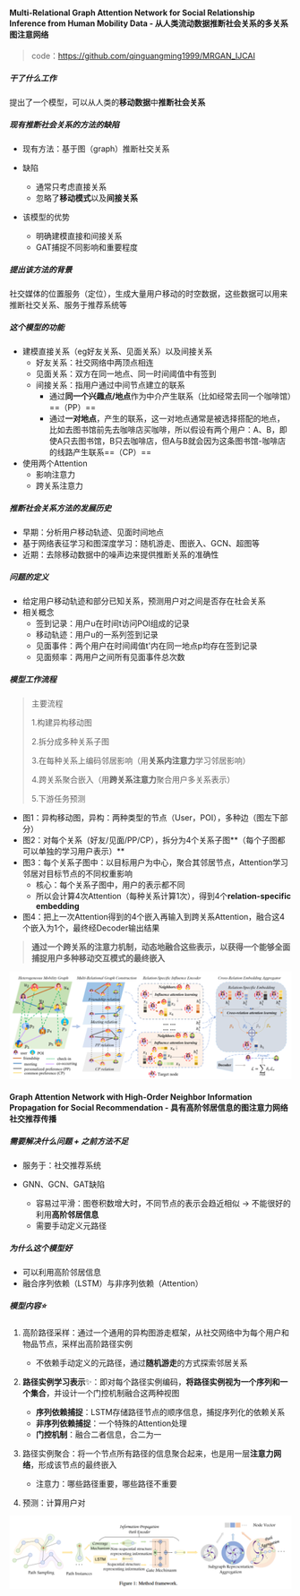 #### Multi-Relational Graph Attention Network for Social Relationship Inference from Human Mobility Data - 从人类流动数据推断社会关系的多关系图注意网络

> code：https://github.com/qinguangming1999/MRGAN_IJCAI

##### 干了什么工作

提出了一个模型，可以从人类的**移动数据**中**推断社会关系**

##### 现有推断社会关系的方法的缺陷

- 现有方法：基于图（graph）推断社交关系
- 缺陷
  - 通常只考虑直接关系
  - 忽略了**移动模式**以及**间接关系**

- 该模型的优势
  - 明确建模直接和间接关系
  - GAT捕捉不同影响和重要程度

##### 提出该方法的背景

社交媒体的位置服务（定位），生成大量用户移动的时空数据，这些数据可以用来推断社交关系、服务于推荐系统等

##### 这个模型的功能

- 建模直接关系（eg好友关系、见面关系）以及间接关系
  - 好友关系：社交网络中两顶点相连
  - 见面关系：双方在同一地点、同一时间阈值中有签到
  - 间接关系：指用户通过中间节点建立的联系
    - 通过**同一个兴趣点/地点**作为中介产生联系（比如经常去同一个咖啡馆）==（PP）==
    - 通过**一对地点**，产生的联系，这一对地点通常是被选择搭配的地点，比如去图书馆前先去咖啡店买咖啡，所以假设有两个用户：A、B，即使A只去图书馆，B只去咖啡店，但A与B就会因为这条图书馆-咖啡店的线路产生联系==（CP）==
- 使用两个Attention
  - 影响注意力
  - 跨关系注意力

##### 推断社会关系方法的发展历史

- 早期：分析用户移动轨迹、见面时间地点
- 基于网络表征学习和图深度学习：随机游走、图嵌入、GCN、超图等
- 近期：去除移动数据中的噪声边来提供推断关系的准确性

##### 问题的定义

- 给定用户移动轨迹和部分已知关系，预测用户对之间是否存在社会关系
- 相关概念
  - 签到记录：用户u在时间t访问POI组成的记录
  - 移动轨迹：用户u的一系列签到记录
  - 见面事件：两个用户在时间阈值t'内在同一地点p均存在签到记录
  - 见面频率：两用户之间所有见面事件总次数

##### 模型工作流程

> 主要流程
>
> 1.构建异构移动图
>
> 2.拆分成多种关系子图
>
> 3.在每种关系上编码邻居影响（用**关系内注意力**学习邻居影响）
>
> 4.跨关系聚合嵌入（用**跨关系注意力**聚合用户多关系表示）
>
> 5.下游任务预测

- 图1：异构移动图，异构：两种类型的节点（User，POI），多种边（图左下部分）
- 图2：对每个关系（好友/见面/PP/CP），拆分为4个关系子图**（每个子图都可以单独的学习用户表示）**
- 图3：每个关系子图中：以目标用户为中心，聚合其邻居节点，Attention学习邻居对目标节点的不同权重影响
  - 核心：每个关系子图中，用户的表示都不同
  - 所以会计算4次Attention（每种关系计算1次），得到4个**relation-specific embedding**
- 图4：把上一次Attention得到的4个嵌入再输入到跨关系Attention，融合这4个嵌入为1个，最终经Decoder输出结果

> **通过一个跨关系的注意力机制，动态地融合这些表示，以获得一个能够全面捕捉用户多种移动交互模式的最终嵌入** 

![image-20250918104125681](https://raw.githubusercontent.com/naplatte/Pictures/main/95594ee90ebd4a5a5bb3b7c9a8d7dc0c.png)



#### Graph Attention Network with High-Order Neighbor Information Propagation for Social Recommendation - 具有高阶邻居信息的图注意力网络社交推荐传播

##### 需要解决什么问题 + 之前方法不足

- 服务于：社交推荐系统

- GNN、GCN、GAT缺陷
  - 容易过平滑：图卷积数增大时，不同节点的表示会趋近相似 -> 不能很好的利用**高阶邻居信息**
  - 需要手动定义元路径

##### 为什么这个模型好

- 可以利用高阶邻居信息
- 融合序列依赖（LSTM）与非序列依赖（Attention）

##### 模型内容⭐

1. 高阶路径采样：通过一个通用的异构图游走框架，从社交网络中为每个用户和物品节点，采样出高阶路径实例
   - 不依赖手动定义的元路径，通过**随机游走**的方式探索邻居关系
2. **路径实例学习表示**✨：即对每个路径实例编码，**将路径实例视为一个序列和一个集合**，并设计一个门控机制融合这两种视图
   - **序列依赖捕捉**：LSTM存储路径节点的顺序信息，捕捉序列化的依赖关系
   - **非序列依赖捕捉**：一个特殊的Attention处理
   - **门控机制**：融合二者信息，合二为一
3. 路径实例聚合：将一个节点所有路径的信息聚合起来，也是用一层**注意力网络**，形成该节点的最终嵌入
   - 注意力：哪些路径重要，哪些路径不重要

4. 预测：计算用户对

![image-20250918095922187](https://raw.githubusercontent.com/naplatte/Pictures/main/b318395de5bdbbf4f68f1023b1e8347a.png)

